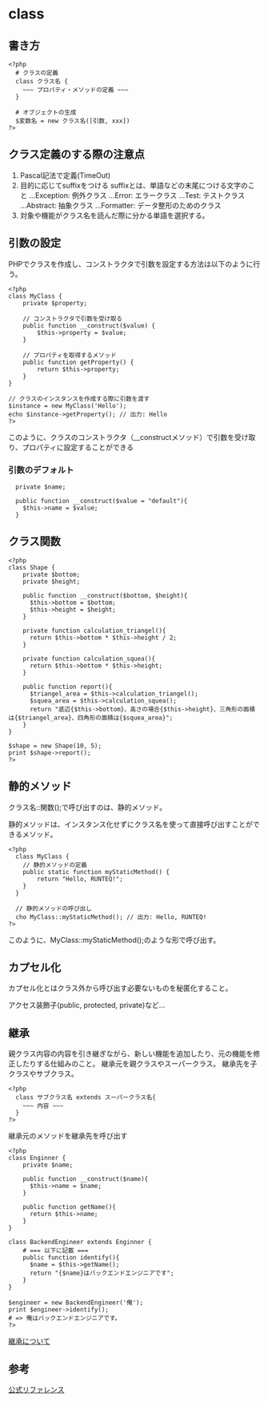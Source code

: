 # class

## 書き方
```
<?php
  # クラスの定義
  class クラス名 {
    ~~~ プロパティ・メソッドの定義 ~~~
  }

  # オブジェクトの生成
  $変数名 = new クラス名([引数, xxx])
?>
```

## クラス定義のする際の注意点

1. Pascal記法で定義(TimeOut)
1. 目的に応じてsuffixをつける
  suffixとは、単語などの末尾につける文字のこと
  ...Exception: 例外クラス
  ...Error: エラークラス
  ...Test: テストクラス
  ...Abstract: 抽象クラス
  ...Formatter: データ整形のためのクラス
1. 対象や機能がクラス名を読んだ際に分かる単語を選択する。

## 引数の設定
PHPでクラスを作成し、コンストラクタで引数を設定する方法は以下のように行う。

```
<?php
class MyClass {
    private $property;

    // コンストラクタで引数を受け取る
    public function __construct($value) {
        $this->property = $value;
    }

    // プロパティを取得するメソッド
    public function getProperty() {
        return $this->property;
    }
}

// クラスのインスタンスを作成する際に引数を渡す
$instance = new MyClass('Hello');
echo $instance->getProperty(); // 出力: Hello
?>
```

このように、クラスのコンストラクタ（__constructメソッド）で引数を受け取り、プロパティに設定することができる

### 引数のデフォルト
```
  private $name;
  
  public function __construct($value = "default"){
    $this->name = $value;
  }
```

## クラス関数
```
<?php
class Shape {
    private $bottom;
    private $height;
    
    public function __construct($bottom, $height){
      $this->bottom = $bottom;
      $this->height = $height;
    }
    
    private function calculation_triangel(){
      return $this->bottom * $this->height / 2;
    }
    
    private function calculation_squea(){
      return $this->bottom * $this->height;
    }
    
    public function report(){
      $triangel_area = $this->calculation_triangel();
      $squea_area = $this->calculation_squea();
      return "底辺{$this->bottom}、高さの場合{$this->height}、三角形の面積は{$triangel_area}、四角形の面積は{$squea_area}";
    }
}

$shape = new Shape(10, 5);
print $shape->report();
?>
```

## 静的メソッド

クラス名::関数();で呼び出すのは、静的メソッド。

静的メソッドは、インスタンス化せずにクラス名を使って直接呼び出すことができるメソッド。
```
<?php
  class MyClass {
    // 静的メソッドの定義
    public static function myStaticMethod() {
        return "Hello, RUNTEQ!";
    }
  }

  // 静的メソッドの呼び出し
  cho MyClass::myStaticMethod(); // 出力: Hello, RUNTEQ!
?>
```
このように、MyClass::myStaticMethod();のような形で呼び出す。

## カプセル化
カプセル化とはクラス外から呼び出す必要ないものを秘匿化すること。

アクセス装飾子(public, protected, private)など...

## 継承
親クラス内容の内容を引き継ぎながら、新しい機能を追加したり、元の機能を修正したりする仕組みのこと。
継承元を親クラスやスーパークラス。
継承先を子クラスやサブクラス。

```
<?php
  class サブクラス名 extends スーパークラス名{
    ~~~ 内容 ~~~
  }
?>
```

継承元のメソッドを継承先を呼び出す
```
<?php
class Enginner {
    private $name;
    
    public function __construct($name){
      $this->name = $name;
    }
    
    public function getName(){
      return $this->name;
    }
}

class BackendEngineer extends Enginner {
    # === 以下に記載 ===
    public function identify(){
      $name = $this->getName();
      return "{$name}はバックエンドエンジニアです";
    }
}

$engineer = new BackendEngineer('俺');
print $engineer->identify();
# => 俺はバックエンドエンジニアです。
?>

```
[継承について](https://www.php.net/manual/ja/language.oop5.inheritance.php)

## 参考
[公式リファレンス](https://www.php.net/manual/ja/language.oop5.php)